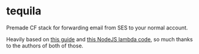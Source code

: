 # tequila
Premade CF stack for forwarding email from SES to your normal account.

Heavily based on [this guide](http://www.daniloaz.com/en/use-gmail-with-your-own-domain-for-free-thanks-to-amazon-ses-lambda/) and [this NodeJS lambda code](https://github.com/arithmetric/aws-lambda-ses-forwarder), so much thanks to the authors of both of those.
